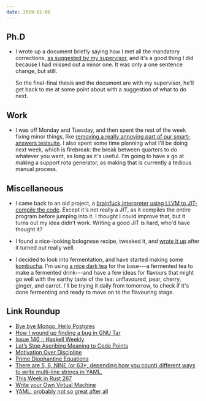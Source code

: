 ```yaml
---
date: 2019-01-06
---
```


## Ph.D

- I wrote up a document briefly saying how I met all the mandatory
  corrections, [as suggested by my supervisor][], and it's a good
  thing I did because I had missed out a minor one.  It was only a one
  sentence change, but still.

  So the final-final thesis and the document are with my supervisor,
  he'll get back to me at some point about with a suggestion of what
  to do next.

[as suggested by my supervisor]: weeknotes-014.html

## Work

- I was off Monday and Tuesday, and then spent the rest of the week
  fixing minor things, like [removing a really annoying part of our
  smart-answers testsuite][].  I also spent some time planning what
  I'll be doing next week, which is firebreak: the break between
  quarters to do whatever you want, as long as it's useful.  I'm going
  to have a go at making a support rota generator, as making that is
  currently a tedious manual process.

[removing a really annoying part of our smart-answers testsuite]: https://github.com/alphagov/smart-answers/pull/3816

## Miscellaneous

- I came back to an old project, a [brainfuck interpreter using LLVM
  to JIT-compile the code][].  Except it's not really a JIT, as it
  compiles the entire program before jumping into it.  I thought I
  could improve that, but it turns out my idea didn't work.  Writing a
  good JIT is hard, who'd have thought it?

- I found a nice-looking bolognese recipe, tweaked it, and [wrote it
  up][] after it turned out really well.

- I decided to look into fermentation, and have started making some
  [kombucha][].  I'm using [a nice dark tea][] for the base---a
  fermented tea to make a fermented drink---and have a few ideas for
  flavours that might go well with the earthy taste of the tea:
  unflavoured, pear, cherry, ginger, and carrot.  I'll be trying it
  daily from tomorrow, to check if it's done fermenting and ready to
  move on to the flavouring stage.

[brainfuck interpreter using LLVM to JIT-compile the code]: https://github.com/barrucadu/quickie
[wrote it up]: recipe-bolognese.html
[kombucha]: https://en.wikipedia.org/wiki/Kombucha
[a nice dark tea]: https://what-cha.com/malawi-2018-leafy-ripe-dark-tea/

## Link Roundup

- [Bye bye Mongo, Hello Postgres](https://www.theguardian.com/info/2018/nov/30/bye-bye-mongo-hello-postgres)
- [How I wound up finding a bug in GNU Tar](https://utcc.utoronto.ca/~cks/space/blog/sysadmin/TarFindingTruncateBug)
- [Issue 140 :: Haskell Weekly](https://haskellweekly.news/issues/140.html)
- [Let’s Stop Ascribing Meaning to Code Points](https://manishearth.github.io/blog/2017/01/14/stop-ascribing-meaning-to-unicode-code-points/)
- [Motivation Over Discipline](https://www.artofmanliness.com/articles/motivation-over-discipline/)
- [Prime Diophantine Equations](http://mathworld.wolfram.com/PrimeDiophantineEquations.html)
- [There are 5, 6, NINE (or 63*, depending how you count) different ways to write multi-line strings in YAML.](https://stackoverflow.com/questions/3790454/in-yaml-how-do-i-break-a-string-over-multiple-lines/21699210#21699210)
- [This Week in Rust 267](https://this-week-in-rust.org/blog/2019/01/01/this-week-in-rust-267/)
- [Write your Own Virtual Machine](https://justinmeiners.github.io/lc3-vm/)
- [YAML: probably not so great after all](https://arp242.net/weblog/yaml_probably_not_so_great_after_all.html)
